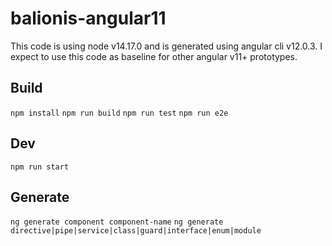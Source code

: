 # balionis-angular11

This code is using node v14.17.0 and is generated using angular cli v12.0.3. 
I expect to use this code as baseline for other angular v11+ prototypes.

## Build

`npm install`
`npm run build`
`npm run test`
`npm run e2e`

## Dev

`npm run start`

## Generate

`ng generate component component-name` 
`ng generate directive|pipe|service|class|guard|interface|enum|module`

